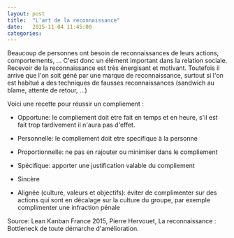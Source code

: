 ```yaml
---
layout: post
title:  "L'art de la reconnaissance"
date:   2015-11-04 11:45:00
categories:
---
```


Beaucoup de personnes ont besoin de reconnaissances de leurs actions, comportements, ... C'est donc un élément important dans la relation sociale. Recevoir de la reconnaissance est très énergisant et motivant.
Toutefois il arrive que l'on soit géné par une marque de reconnaissance, surtout si l'on est habitué a des techniques de fausses reconnaissances (sandwich au blame, attente de retour, ...)

Voici une recette pour réussir un compliement :

- Opportune: le compliement doit etre fait en temps et en heure, s'il est fait trop tardivement il n'aura pas d'effet.

- Personnelle: le compliement doit etre specifique à la personne

- Proportionnelle: ne pas en rajouter ou minimiser dans le compliement

- Spécifique: apporter une justification valable du compliement

- Sincère

- Alignée (culture, valeurs et objectifs): éviter de complimenter sur des actions qui sont en décalage sur la culture du groupe, par exemple complimenter une infraction pénale


Source: Lean Kanban France 2015, Pierre Hervouet, La reconnaissance : Bottleneck de toute démarche d'amélioration.